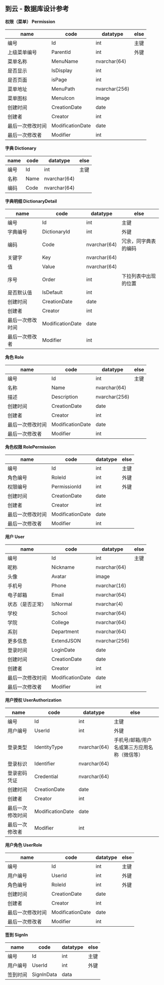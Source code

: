 ## 到云 - 数据库设计参考

**权限（菜单） Permission**

| name             | code             | datatype      | else |
| ---------------- | ---------------- | ------------- | ---- |
| 编号             | Id               | int           | 主键 |
| 上级菜单编号     | ParentId         | int           | 外键 |
| 菜单名称         | MenuName         | nvarchar(64)  |      |
| 是否显示         | IsDisplay        | int           |      |
| 是否页面         | isPage           | int           |      |
| 菜单地址         | MenuPath         | nvarchar(256) |      |
| 菜单图标         | MenuIcon         | image         |      |
| 创建时间         | CreationDate     | date          |      |
| 创建者           | Creator          | int           |      |
| 最后一次修改时间 | ModificationDate | date          |      |
| 最后一次修改者   | Modifier         | int           |      |

**字典 Dictionary**

| name | code | datatype    | else |
| ---- | ---- | ----------- | ---- |
| 编号 | Id   | int         | 主键 |
| 名称 | Name | nvarchar(64) |      |
| 编码 | Code | nvarchar(64) |      |

**字典明细 DictionaryDetail**

| name             | code             | datatype    | else                 |
| ---------------- | ---------------- | ----------- | -------------------- |
| 编号             | Id               | int         | 主键                 |
| 字典编号         | DictionaryId     | int         | 外键                 |
| 编码             | Code             | nvarchar(64) | 冗余，同字典表的编码 |
| 关键字           | Key              | nvarchar(64) |                      |
| 值               | Value            | nvarchar(64) |                      |
| 序号             | Order            | int         | 下拉列表中出现的位置 |
| 是否默认值       | IsDefault        | int         |                      |
| 创建时间         | CreationDate     | date        |                      |
| 创建者           | Creator          | int         |                      |
| 最后一次修改时间 | ModificationDate | date        |                      |
| 最后一次修改者   | Modifier         | int         |                      |

**角色 Role**

| name | code | datatype | else |
| ---- | ---- | -------- | ---- |
| 编号 | Id   | int      | 主键 |
| 名称 | Name | nvarchar(64) |      |
| 描述 | Description | nvarchar(256) |      |
| 创建时间         | CreationDate     | date        |                      |
| 创建者           | Creator          | int         |                      |
| 最后一次修改时间 | ModificationDate | date        |                      |
| 最后一次修改者   | Modifier         | int         |                      |

**角色权限 RolePermission**

| name     | code         | datatype | else |
| -------- | ------------ | -------- | ---- |
| 编号     | Id           | int      | 主键 |
| 角色编号 | RoleId       | int      | 外键 |
| 权限编号 | PermissionId | int      | 外键 |
| 创建时间         | CreationDate     | date        |                      |
| 创建者           | Creator          | int         |                      |
| 最后一次修改时间 | ModificationDate | date        |                      |
| 最后一次修改者   | Modifier         | int         |                      |

**用户 User**

| name     | code     | datatype | else |
| -------- | -------- | -------- | ---- |
| 编号     | Id       | int      | 主键 |
| 昵称             | Nickname         | nvarchar(64) |      |
| 头像             | Avatar           | image |      |
| 手机号           | Phone            | nvarchar(16) |      |
| 电子邮箱         | Email            | nvarchar(64) | |
| 状态（是否正常） | IsNormal   | nvarchar(4) |      |
| 学校             | School           | nvarchar(64) |      |
| 学院             | College          | nvarchar(64) |      |
| 系别             | Department       | nvarchar(64) |      |
| 更多信息         | ExtendJSON       | nvarchar(256) | |
| 登录时间 | LoginDate | date |      |
| 创建时间         | CreationDate     | date        |                      |
| 创建者           | Creator          | int         |                      |
| 最后一次修改时间 | ModificationDate | date        |                      |
| 最后一次修改者   | Modifier         | int         |                      |

**用户授权 UserAuthorization**

| name         | code         | datatype | else |
| ------------ | ------------ | -------- | ---- |
| 编号         | Id           | int      | 主键 |
| 用户编号     | UserId       | int      | 外键 |
| 登录类型     | IdentityType | nvarchar(64) | 手机号/邮箱/用户名或第三方应用名称（微信等） |
| 登录标识     | Identifier   | nvarchar(64) |  |
| 登录密码凭证 | Credential   | nvarchar(64) |      |
| 创建时间         | CreationDate     | date        |                      |
| 创建者           | Creator          | int         |                      |
| 最后一次修改时间 | ModificationDate | date        |                      |
| 最后一次修改者   | Modifier         | int         |                      |

**用户角色 UserRole**

| name     | code         | datatype | else |
| -------- | ------------ | -------- | ---- |
| 编号     | Id           | int      | 主键 |
| 用户编号 | UserId       | int      | 外键 |
| 角色编号 | RoleId | int      | 外键 |
| 创建时间         | CreationDate     | date        |                      |
| 创建者           | Creator          | int         |                      |
| 最后一次修改时间 | ModificationDate | date        |                      |
| 最后一次修改者   | Modifier         | int         |                      |

**签到 SignIn**

| name     | code       | datatype | else |
| -------- | ---------- | -------- | ---- |
| 编号     | Id         | int      | 主键 |
| 用户编号 | UserId     | int      | 外键 |
| 签到时间 | SignInData | data     |      |

